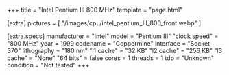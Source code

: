 +++
title     = "Intel Pentium III 800 MHz"
template  = "page.html"

[extra]
pictures  = [ "/images/cpu/intel_pentium_III_800_front.webp" ]

  [extra.specs]
  manufacturer  = "Intel"
  model         = "Pentium III"
  "clock speed" = "800 MHz"
  year          = 1999
  codename      = "Coppermine"
  interface     = "Socket 370"
  lithography   = "180 nm"
  "l1 cache"    = "32 KB"
  "l2 cache"    = "256 KB"
  "l3 cache"    = "None"
  "64 bits"     = false
  cores         = 1
  threads       = 1
  tdp           = "Unknown"
  condition     = "Not tested"
+++
